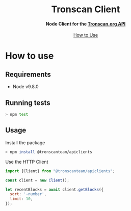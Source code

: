 
<h1 align="center">
  Tronscan Client
  <br>
</h1>

<h4 align="center">
  Node Client for the <a href="https://github.com/tronscan/tronscan-frontend/blob/dev2019/document/api.md">Tronscan.org API</a>
</h4>

<p align="center">
  <a href="#how-to-use">How to Use</a>
</p>

# How to use

## Requirements

* Node v9.8.0

## Running tests

```bash
> npm test
```

## Usage

Install the package

```bash
> npm install @tronscanteam/apiclients
```

Use the HTTP Client

```javascript
import {Client} from "@tronscanteam/apiclients";

const client = new Client();

let recentBlocks = await client.getBlocks({
  sort: '-number',
  limit: 10,
});
```
